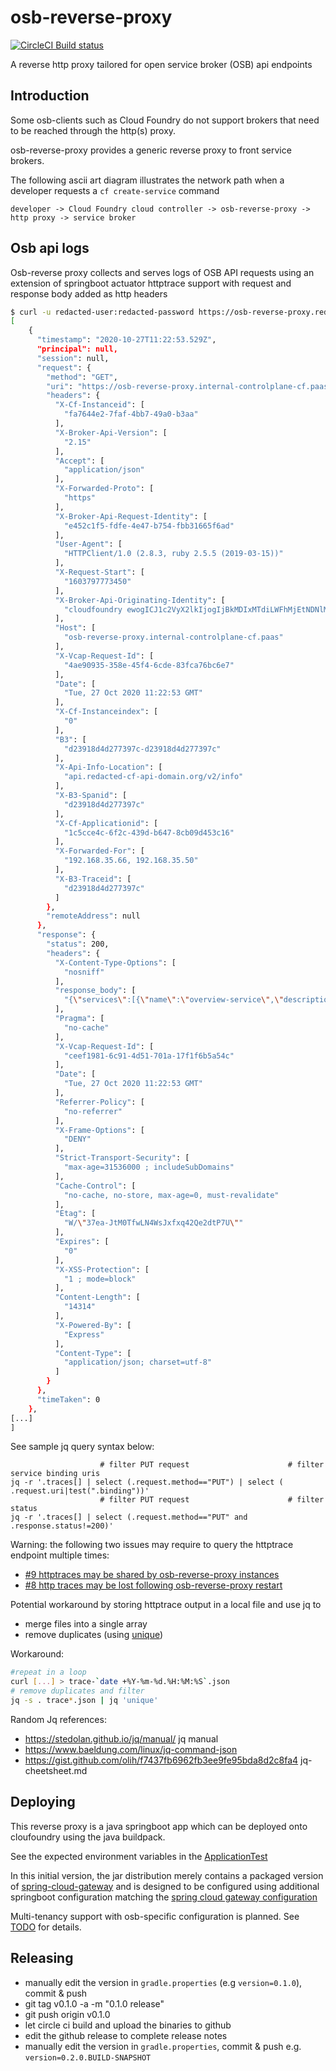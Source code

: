 
# osb-reverse-proxy

[![CircleCI Build status](https://circleci.com/gh/orange-cloudfoundry/osb-reverse-proxy.svg?style=svg)](https://app.circleci.com/pipelines/github/orange-cloudfoundry/osb-reverse-proxy)

A reverse http proxy tailored for open service broker (OSB) api endpoints

## Introduction

Some osb-clients such as Cloud Foundry do not support brokers that need to be reached through the http(s) proxy. 

osb-reverse-proxy provides a generic reverse proxy to front service brokers. 

The following ascii art diagram illustrates the network path when a developer requests a `cf create-service` command

```
developer -> Cloud Foundry cloud controller -> osb-reverse-proxy -> http proxy -> service broker  
```

## Osb api logs

Osb-reverse proxy collects and serves logs of OSB API requests using an extension of springboot actuator httptrace support with request and response body added as http headers

```bash
$ curl -u redacted-user:redacted-password https://osb-reverse-proxy.redacted-domain.org/actuator/httptrace | jq .
[
    {
      "timestamp": "2020-10-27T11:22:53.529Z",
      "principal": null,
      "session": null,
      "request": {
        "method": "GET",
        "uri": "https://osb-reverse-proxy.internal-controlplane-cf.paas/v2/catalog",
        "headers": {
          "X-Cf-Instanceid": [
            "fa7644e2-7faf-4bb7-49a0-b3aa"
          ],
          "X-Broker-Api-Version": [
            "2.15"
          ],
          "Accept": [
            "application/json"
          ],
          "X-Forwarded-Proto": [
            "https"
          ],
          "X-Broker-Api-Request-Identity": [
            "e452c1f5-fdfe-4e47-b754-fbb31665f6ad"
          ],
          "User-Agent": [
            "HTTPClient/1.0 (2.8.3, ruby 2.5.5 (2019-03-15))"
          ],
          "X-Request-Start": [
            "1603797773450"
          ],
          "X-Broker-Api-Originating-Identity": [
            "cloudfoundry ewogICJ1c2VyX2lkIjogIjBkMDIxMTdiLWFhMjEtNDNlMi1iMzVlLThhZDZmODIyMzUxOSIKfQ=="
          ],
          "Host": [
            "osb-reverse-proxy.internal-controlplane-cf.paas"
          ],
          "X-Vcap-Request-Id": [
            "4ae90935-358e-45f4-6cde-83fca76bc6e7"
          ],
          "Date": [
            "Tue, 27 Oct 2020 11:22:53 GMT"
          ],
          "X-Cf-Instanceindex": [
            "0"
          ],
          "B3": [
            "d23918d4d277397c-d23918d4d277397c"
          ],
          "X-Api-Info-Location": [
            "api.redacted-cf-api-domain.org/v2/info"
          ],
          "X-B3-Spanid": [
            "d23918d4d277397c"
          ],
          "X-Cf-Applicationid": [
            "1c5cce4c-6f2c-439d-b647-8cb09d453c16"
          ],
          "X-Forwarded-For": [
            "192.168.35.66, 192.168.35.50"
          ],
          "X-B3-Traceid": [
            "d23918d4d277397c"
          ]
        },
        "remoteAddress": null
      },
      "response": {
        "status": 200,
        "headers": {
          "X-Content-Type-Options": [
            "nosniff"
          ],
          "response_body": [
            "{\"services\":[{\"name\":\"overview-service\",\"description\":\"Provides an ..."
          ],
          "Pragma": [
            "no-cache"
          ],
          "X-Vcap-Request-Id": [
            "ceef1981-6c91-4d51-701a-17f1f6b5a54c"
          ],
          "Date": [
            "Tue, 27 Oct 2020 11:22:53 GMT"
          ],
          "Referrer-Policy": [
            "no-referrer"
          ],
          "X-Frame-Options": [
            "DENY"
          ],
          "Strict-Transport-Security": [
            "max-age=31536000 ; includeSubDomains"
          ],
          "Cache-Control": [
            "no-cache, no-store, max-age=0, must-revalidate"
          ],
          "Etag": [
            "W/\"37ea-JtM0TfwLN4WsJxfxq42Qe2dtP7U\""
          ],
          "Expires": [
            "0"
          ],
          "X-XSS-Protection": [
            "1 ; mode=block"
          ],
          "Content-Length": [
            "14314"
          ],
          "X-Powered-By": [
            "Express"
          ],
          "Content-Type": [
            "application/json; charset=utf-8"
          ]
        }
      },
      "timeTaken": 0
    },
[...]
]
```

See sample jq query syntax below:

```
                    # filter PUT request                      # filter service binding uris 
jq -r '.traces[] | select (.request.method=="PUT") | select ( .request.uri|test(".binding"))'
                    # filter PUT request                      # filter status
jq -r '.traces[] | select (.request.method=="PUT" and .response.status!=200)'

```

Warning: the following two issues may require to query the httptrace endpoint multiple times:
   * [#9 httptraces may be shared by osb-reverse-proxy instances](https://github.com/orange-cloudfoundry/osb-reverse-proxy/issues/9)
   * [#8 http traces may be lost following osb-reverse-proxy restart](https://github.com/orange-cloudfoundry/osb-reverse-proxy/issues/8)

Potential workaround by storing httptrace output in a local file and use jq to
* merge files into a single array
* remove duplicates (using [unique](https://gist.github.com/olih/f7437fb6962fb3ee9fe95bda8d2c8fa4))

Workaround:

```bash
#repeat in a loop
curl [...] > trace-`date +%Y-%m-%d.%H:%M:%S`.json
# remove duplicates and filter
jq -s . trace*.json | jq 'unique' 
```

Random Jq references:
   * https://stedolan.github.io/jq/manual/ jq manual
   * https://www.baeldung.com/linux/jq-command-json
   * https://gist.github.com/olih/f7437fb6962fb3ee9fe95bda8d2c8fa4 jq-cheetsheet.md

## Deploying 

This reverse proxy is a java springboot app which can be deployed onto cloufoundry using the java buildpack.

See the expected environment variables in the [ApplicationTest](src/test/java/com/orange/oss/osbreverseproxy/ApplicationTest.java)

In this initial version, the jar distribution merely contains a packaged version of [spring-cloud-gateway](https://cloud.spring.io/spring-cloud-gateway/reference/html) and is designed to be configured using additional springboot configuration matching the [spring cloud gateway configuration](https://cloud.spring.io/spring-cloud-gateway/reference/html/#configuring-route-predicate-factories-and-gateway-filter-factories)

Multi-tenancy support with osb-specific configuration is planned. See [TODO](TODO.md) for details. 

## Releasing

* manually edit the version in `gradle.properties` (e.g `version=0.1.0`), commit & push
* git tag v0.1.0 -a -m "0.1.0 release"
* git push origin  v0.1.0
* let circle ci build and upload the binaries to github
* edit the github release to complete release notes
* manually edit the version in `gradle.properties`, commit & push e.g. `version=0.2.0.BUILD-SNAPSHOT`

